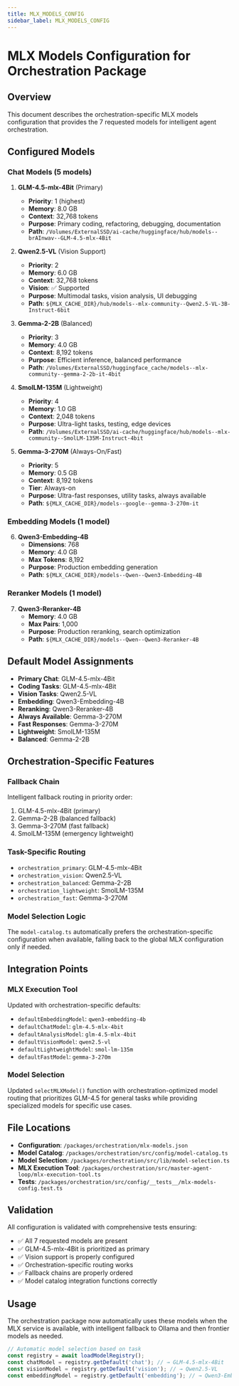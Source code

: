 ```yaml
---
title: MLX_MODELS_CONFIG
sidebar_label: MLX_MODELS_CONFIG
---
```


# MLX Models Configuration for Orchestration Package

## Overview

This document describes the orchestration-specific MLX models configuration that provides the 7 requested models for intelligent agent orchestration.

## Configured Models

### Chat Models (5 models)

1. **GLM-4.5-mlx-4Bit** (Primary)
   - **Priority**: 1 (highest)
   - **Memory**: 8.0 GB
   - **Context**: 32,768 tokens
   - **Purpose**: Primary coding, refactoring, debugging, documentation
   - **Path**: `/Volumes/ExternalSSD/ai-cache/huggingface/hub/models--brAInwav--GLM-4.5-mlx-4Bit`

2. **Qwen2.5-VL** (Vision Support)
   - **Priority**: 2
   - **Memory**: 6.0 GB
   - **Context**: 32,768 tokens
   - **Vision**: ✅ Supported
   - **Purpose**: Multimodal tasks, vision analysis, UI debugging
   - **Path**: `${MLX_CACHE_DIR}/hub/models--mlx-community--Qwen2.5-VL-3B-Instruct-6bit`

3. **Gemma-2-2B** (Balanced)
   - **Priority**: 3
   - **Memory**: 4.0 GB
   - **Context**: 8,192 tokens
   - **Purpose**: Efficient inference, balanced performance
   - **Path**: `/Volumes/ExternalSSD/huggingface_cache/models--mlx-community--gemma-2-2b-it-4bit`

4. **SmolLM-135M** (Lightweight)
   - **Priority**: 4
   - **Memory**: 1.0 GB
   - **Context**: 2,048 tokens
   - **Purpose**: Ultra-light tasks, testing, edge devices
   - **Path**: `/Volumes/ExternalSSD/ai-cache/huggingface/hub/models--mlx-community--SmolLM-135M-Instruct-4bit`

5. **Gemma-3-270M** (Always-On/Fast)
   - **Priority**: 5
   - **Memory**: 0.5 GB
   - **Context**: 8,192 tokens
   - **Tier**: Always-on
   - **Purpose**: Ultra-fast responses, utility tasks, always available
   - **Path**: `${MLX_CACHE_DIR}/models--google--gemma-3-270m-it`

### Embedding Models (1 model)

6. **Qwen3-Embedding-4B**
   - **Dimensions**: 768
   - **Memory**: 4.0 GB
   - **Max Tokens**: 8,192
   - **Purpose**: Production embedding generation
   - **Path**: `${MLX_CACHE_DIR}/models--Qwen--Qwen3-Embedding-4B`

### Reranker Models (1 model)

7. **Qwen3-Reranker-4B**
   - **Memory**: 4.0 GB
   - **Max Pairs**: 1,000
   - **Purpose**: Production reranking, search optimization
   - **Path**: `${MLX_CACHE_DIR}/models--Qwen--Qwen3-Reranker-4B`

## Default Model Assignments

- **Primary Chat**: GLM-4.5-mlx-4Bit
- **Coding Tasks**: GLM-4.5-mlx-4Bit
- **Vision Tasks**: Qwen2.5-VL
- **Embedding**: Qwen3-Embedding-4B
- **Reranking**: Qwen3-Reranker-4B
- **Always Available**: Gemma-3-270M
- **Fast Responses**: Gemma-3-270M
- **Lightweight**: SmolLM-135M
- **Balanced**: Gemma-2-2B

## Orchestration-Specific Features

### Fallback Chain
Intelligent fallback routing in priority order:
1. GLM-4.5-mlx-4Bit (primary)
2. Gemma-2-2B (balanced fallback)
3. Gemma-3-270M (fast fallback)
4. SmolLM-135M (emergency lightweight)

### Task-Specific Routing
- `orchestration_primary`: GLM-4.5-mlx-4Bit
- `orchestration_vision`: Qwen2.5-VL
- `orchestration_balanced`: Gemma-2-2B
- `orchestration_lightweight`: SmolLM-135M
- `orchestration_fast`: Gemma-3-270M

### Model Selection Logic
The `model-catalog.ts` automatically prefers the orchestration-specific configuration when available, falling back to the global MLX configuration only if needed.

## Integration Points

### MLX Execution Tool
Updated with orchestration-specific defaults:
- `defaultEmbeddingModel`: `qwen3-embedding-4b`
- `defaultChatModel`: `glm-4.5-mlx-4bit`
- `defaultAnalysisModel`: `glm-4.5-mlx-4bit`
- `defaultVisionModel`: `qwen2.5-vl`
- `defaultLightweightModel`: `smol-lm-135m`
- `defaultFastModel`: `gemma-3-270m`

### Model Selection
Updated `selectMLXModel()` function with orchestration-optimized model routing that prioritizes GLM-4.5 for general tasks while providing specialized models for specific use cases.

## File Locations

- **Configuration**: `/packages/orchestration/mlx-models.json`
- **Model Catalog**: `/packages/orchestration/src/config/model-catalog.ts`
- **Model Selection**: `/packages/orchestration/src/lib/model-selection.ts`
- **MLX Execution Tool**: `/packages/orchestration/src/master-agent-loop/mlx-execution-tool.ts`
- **Tests**: `/packages/orchestration/src/config/__tests__/mlx-models-config.test.ts`

## Validation

All configuration is validated with comprehensive tests ensuring:
- ✅ All 7 requested models are present
- ✅ GLM-4.5-mlx-4Bit is prioritized as primary
- ✅ Vision support is properly configured
- ✅ Orchestration-specific routing works
- ✅ Fallback chains are properly ordered
- ✅ Model catalog integration functions correctly

## Usage

The orchestration package now automatically uses these models when the MLX service is available, with intelligent fallback to Ollama and then frontier models as needed.

```typescript
// Automatic model selection based on task
const registry = await loadModelRegistry();
const chatModel = registry.getDefault('chat'); // → GLM-4.5-mlx-4Bit
const visionModel = registry.getDefault('vision'); // → Qwen2.5-VL
const embeddingModel = registry.getDefault('embedding'); // → Qwen3-Embedding-4B
```